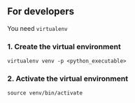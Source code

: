 ## For developers

You need `virtualenv`

### 1. Create the virtual environment
```
virtualenv venv -p <python_executable>
```

### 2. Activate the virtual environment
```
source venv/bin/activate
```
